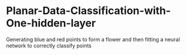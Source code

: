 # Planar-Data-Classification-with-One-hidden-layer
Generating blue and red points to form a flower and then fitting a neural network to correctly classify points
